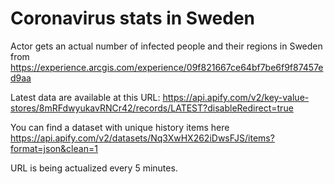 # Coronavirus stats in Sweden
Actor gets an actual number of infected people and their regions in Sweden from https://experience.arcgis.com/experience/09f821667ce64bf7be6f9f87457ed9aa

Latest data are available at this URL: https://api.apify.com/v2/key-value-stores/8mRFdwyukavRNCr42/records/LATEST?disableRedirect=true

You can find a dataset with unique history items here https://api.apify.com/v2/datasets/Nq3XwHX262iDwsFJS/items?format=json&clean=1

URL is being actualized every 5 minutes.
